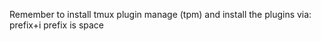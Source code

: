 Remember to install tmux plugin manage (tpm) and install the plugins via: prefix+i prefix is space 
